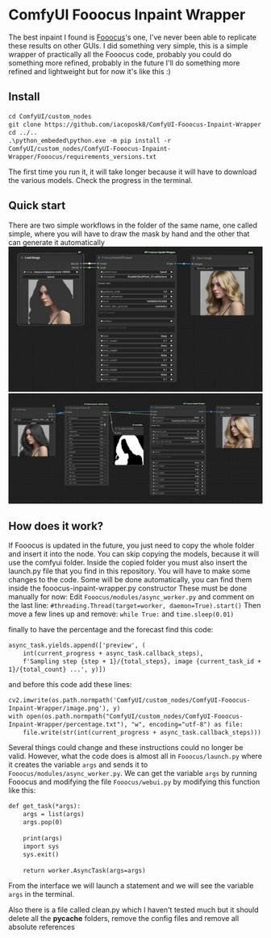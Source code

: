 
# ComfyUI Fooocus Inpaint Wrapper
The best inpaint I found is [Fooocus](https://github.com/lllyasviel/Fooocus)'s one, I've never been able to replicate these results on other GUIs. I did something very simple, this is a simple wrapper of practically all the Fooocus code, probably you could do something more refined, probably in the future I'll do something more refined and lightweight but for now it's like this :)

## Install
	cd ComfyUI/custom_nodes
	git clone https://github.com/iacoposk8/ComfyUI-Fooocus-Inpaint-Wrapper
	cd ../..
	.\python_embeded\python.exe -m pip install -r ComfyUI/custom_nodes/ComfyUI-Fooocus-Inpaint-Wrapper/Fooocus/requirements_versions.txt
The first time you run it, it will take longer because it will have to download the various models. Check the progress in the terminal.

## Quick start
There are two simple workflows in the folder of the same name, one called simple, where you will have to draw the mask by hand and the other that can generate it automatically
![simple workflow](Workflows/simple.png)
![automatic masking workflow](Workflows/automatic_masking.png)

## How does it work?
If Fooocus is updated in the future, you just need to copy the whole folder and insert it into the node. You can skip copying the models, because it will use the comfyui folder. Inside the copied folder you must also insert the launch.py ​​file that you find in this repository.
You will have to make some changes to the code. Some will be done automatically, you can find them inside the fooocus-inpaint-wrapper.py constructor
These must be done manually for now:
Edit `Fooocus/modules/async_worker.py`
and comment on the last line:
`#threading.Thread(target=worker, daemon=True).start()`
Then move a few lines up and remove:
`while True:` and `time.sleep(0.01)`

finally to have the percentage and the forecast find this code:

    async_task.yields.append(['preview', (
    	int(current_progress + async_task.callback_steps),
    	f'Sampling step {step + 1}/{total_steps}, image {current_task_id + 1}/{total_count} ...', y)])

and before this code add these lines:

    cv2.imwrite(os.path.normpath('ComfyUI/custom_nodes/ComfyUI-Fooocus-Inpaint-Wrapper/image.png'), y)
    with open(os.path.normpath("ComfyUI/custom_nodes/ComfyUI-Fooocus-Inpaint-Wrapper/percentage.txt"), "w", encoding="utf-8") as file:
    	file.write(str(int(current_progress + async_task.callback_steps)))

Several things could change and these instructions could no longer be valid. However, what the code does is almost all in `Fooocus/launch.py` ​​where it creates the variable `args` and sends it to `Fooocus/modules/async_worker.py`. We can get the variable `args` by running Fooocus and modifying the file `Fooocus/webui.py` by modifying this function like this:

	def get_task(*args):
		args = list(args)
		args.pop(0)
	
		print(args)
		import sys
		sys.exit()
	
		return worker.AsyncTask(args=args)

From the interface we will launch a statement and we will see the variable `args` in the terminal.

Also there is a file called clean.py which I haven't tested much but it should delete all the __pycache__ folders, remove the config files and remove all absolute references